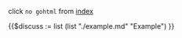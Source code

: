 click `no gohtml` from [index](./index.md)

{{$discuss := list
  (list "./example.md" "Example")
}}
